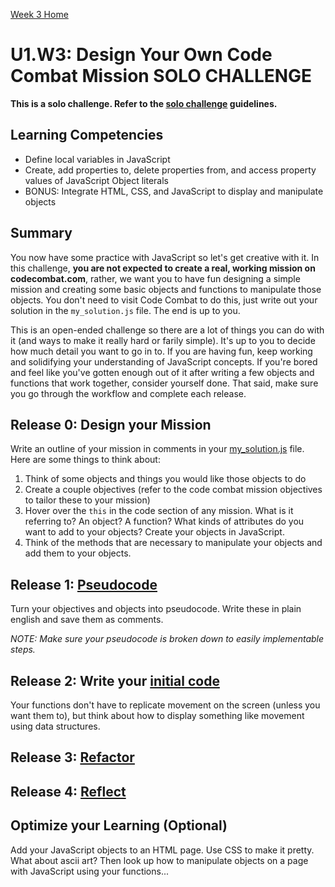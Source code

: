 [Week 3 Home](../)

# U1.W3: Design Your Own Code Combat Mission SOLO CHALLENGE

**This is a solo challenge. Refer to the [solo challenge](https://github.com/Devbootcamp/phase-0-handbook/blob/master/solo-challenges.md) guidelines.**

## Learning Competencies
- Define local variables in JavaScript
- Create, add properties to, delete properties from, and access property values of JavaScript Object literals
- BONUS: Integrate HTML, CSS, and JavaScript to display and manipulate objects


## Summary
You now have some practice with JavaScript so let's get creative with it. In this challenge, **you are not expected to create a real, working mission on codecombat.com**, rather, we want you to have fun designing a simple mission and creating some basic objects and functions to manipulate those objects. You don't need to visit Code Combat to do this, just write out your solution in the `my_solution.js` file. The end is up to you. 

This is an open-ended challenge so there are a lot of things you can do with it (and ways to make it really hard or farily simple). It's up to you to decide how much detail you want to go in to. If you are having fun, keep working and solidifying your understanding of JavaScript concepts. If you're bored and feel like you've gotten enough out of it after writing a few objects and functions that work together, consider yourself done. That said, make sure you go through the workflow and complete each release. 


## Release 0: Design your Mission

Write an outline of your mission in comments in your [my_solution.js](my_solution.js) file. Here are some things to think about:

1. Think of some objects and things you would like those objects to do
2. Create a couple objectives (refer to the code combat mission objectives to tailor these to your mission)
3. Hover over the `this` in the code section of any mission. What is it referring to? An object? A function? What kinds of attributes do you want to add to your objects? Create your objects in JavaScript.
4. Think of the methods that are necessary to manipulate your objects and add them to your objects.  


## Release 1: [Pseudocode](https://github.com/Devbootcamp/phase-0-handbook/blob/master/coding-references/pseudocode.md) 
Turn your objectives and objects into pseudocode. Write these in plain english and save them as comments. 

*NOTE: Make sure your pseudocode is broken down to easily implementable steps.*

## Release 2: Write your [initial code](https://github.com/Devbootcamp/phase-0-handbook/blob/master/coding-references/initial-solution.md)
Your functions don't have to replicate movement on the screen (unless you want them to), but think about how to display something like movement using data structures.

## Release 3: [Refactor](https://github.com/Devbootcamp/phase-0-handbook/blob/master/coding-references/refactoring.md)

## Release 4: [Reflect](https://github.com/Devbootcamp/phase-0-handbook/blob/master/coding-references/reflection-guidelines.md)

## Optimize your Learning (Optional)
Add your JavaScript objects to an HTML page. Use CSS to make it pretty. What about ascii art? Then look up how to manipulate objects on a page with JavaScript using your functions...

